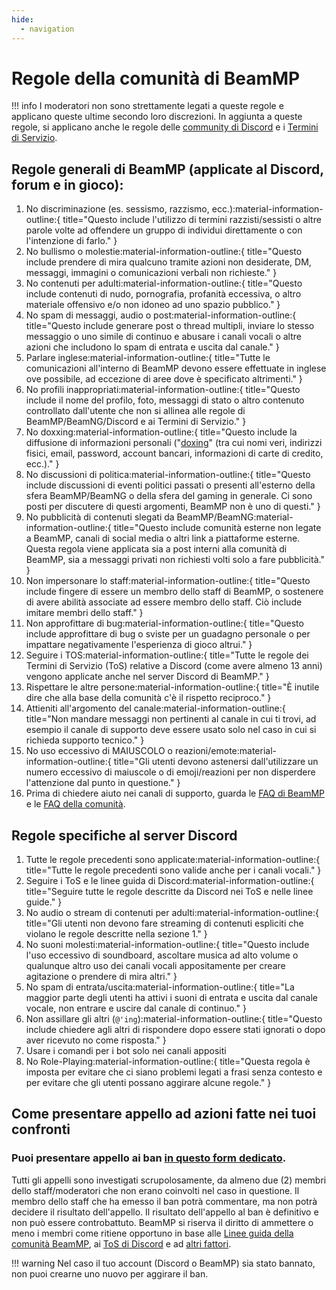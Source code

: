 ```yaml
---
hide:
  - navigation
---
```

# Regole della comunità di BeamMP

!!! info
    I moderatori non sono strettamente legati a queste regole e applicano queste ultime secondo loro discrezioni. In aggiunta a queste regole, si applicano anche le regole delle [community di Discord](https://discord.com/guidelines/) e i [Termini di Servizio](https://discord.com/terms/).
	
## Regole generali di BeamMP (applicate al Discord, forum e in gioco):

1. No discriminazione (es. sessismo, razzismo, ecc.):material-information-outline:{ title="Questo include l'utilizzo di termini razzisti/sessisti o altre parole volte ad offendere un gruppo di individui direttamente o con l'intenzione di farlo." }
2. No bullismo o molestie:material-information-outline:{ title="Questo include prendere di mira qualcuno tramite azioni non desiderate, DM, messaggi, immagini o comunicazioni verbali non richieste." }
3. No contenuti per adulti:material-information-outline:{ title="Questo include contenuti di nudo, pornografia, profanità eccessiva, o altro materiale offensivo e/o non idoneo ad uno spazio pubblico." }
4. No spam di messaggi, audio o post:material-information-outline:{ title="Questo include generare post o thread multipli, inviare lo stesso messaggio o uno simile di continuo e abusare i canali vocali o altre azioni che includono lo spam di entrata e uscita dal canale." }
5. Parlare inglese:material-information-outline:{ title="Tutte le comunicazioni all'interno di BeamMP devono essere effettuate in inglese ove possibile, ad eccezione di aree dove è specificato altrimenti." }
6. No profili inappropriati:material-information-outline:{ title="Questo include il nome del profilo, foto, messaggi di stato o altro contenuto controllato dall'utente che non si allinea alle regole di BeamMP/BeamNG/Discord e ai Termini di Servizio." }
7. No doxxing:material-information-outline:{ title="Questo include la diffusione di informazioni personali ("[doxing](https://it.wikipedia.org/wiki/Doxing)" (tra cui nomi veri, indirizzi fisici, email, password, account bancari, informazioni di carte di credito, ecc.)." }
8. No discussioni di politica:material-information-outline:{ title="Questo include discussioni di eventi politici passati o presenti all'esterno della sfera BeamMP/BeamNG o della sfera del gaming in generale. Ci sono posti per discutere di questi argomenti, BeamMP non è uno di questi." }
9. No pubblicità di contenuti slegati da BeamMP/BeamNG:material-information-outline:{ title="Questo include comunità esterne non legate a BeamMP, canali di social media o altri link a piattaforme esterne. Questa regola viene applicata sia a post interni alla comunità di BeamMP, sia a messaggi privati non richiesti volti solo a fare pubblicità." }
10. Non impersonare lo staff:material-information-outline:{ title="Questo include fingere di essere un membro dello staff di BeamMP, o sostenere di avere abilità associate ad essere membro dello staff. Ciò include imitare membri dello staff." }
11. Non approfittare di bug:material-information-outline:{ title="Questo include approfittare di bug o sviste per un guadagno personale o per impattare negativamente l'esperienza di gioco altrui." }
12. Seguire i TOS:material-information-outline:{ title="Tutte le regole dei Termini di Servizio (ToS) relative a Discord (come avere almeno 13 anni) vengono applicate anche nel server Discord di BeamMP." }
13. Rispettare le altre persone:material-information-outline:{ title="È inutile dire che alla base della comunità c'è il rispetto reciproco." }
14. Attieniti all'argomento del canale:material-information-outline:{ title="Non mandare messaggi non pertinenti al canale in cui ti trovi, ad esempio il canale di supporto deve essere usato solo nel caso in cui si richieda supporto tecnico." }
15. No uso eccessivo di MAIUSCOLO o reazioni/emote:material-information-outline:{ title="Gli utenti devono astenersi dall'utilizzare un numero eccessivo di maiuscole o di emoji/reazioni per non disperdere l'attenzione dal punto in questione." }
16. Prima di chiedere aiuto nei canali di supporto, guarda le [FAQ di BeamMP](/support/player-faq/) e le [FAQ della comunità](https://forum.beammp.com/c/faq/35).

## Regole specifiche al server Discord

1. Tutte le regole precedenti sono applicate:material-information-outline:{ title="Tutte le regole precedenti sono valide anche per i canali vocali." }
2. Seguire i ToS e le linee guida di Discord:material-information-outline:{ title="Seguire tutte le regole descritte da Discord nei ToS e nelle linee guide." }
3. No audio o stream di contenuti per adulti:material-information-outline:{ title="Gli utenti non devono fare streaming di contenuti espliciti che violano le regole descritte nella sezione 1." }
4. No suoni molesti:material-information-outline:{ title="Questo include l'uso eccessivo di soundboard, ascoltare musica ad alto volume o qualunque altro uso dei canali vocali appositamente per creare agitazione o prendere di mira altri." }
5. No spam di entrata/uscita:material-information-outline:{ title="La maggior parte degli utenti ha attivi i suoni di entrata e uscita dal canale vocale, non entrare e uscire dal canale di continuo." }
6. Non assillare gli altri (`@'ing`):material-information-outline:{ title="Questo include chiedere agli altri di rispondere dopo essere stati ignorati o dopo aver ricevuto no come risposta." }
7. Usare i comandi per i bot solo nei canali appositi
8. No Role-Playing:material-information-outline:{ title="Questa regola è imposta per evitare che ci siano problemi legati a frasi senza contesto e per evitare che gli utenti possano aggirare alcune regole." }

## Come presentare appello ad azioni fatte nei tuoi confronti

### Puoi presentare appello ai ban [in questo form dedicato](https://docs.google.com/forms/d/1MaTPKM-MHQU5lUtxeOKz3C7OoI6Xbu5RX5AJdX-UOz4).

Tutti gli appelli sono investigati scrupolosamente, da almeno due (2) membri dello staff/moderatori che non erano coinvolti nel caso in questione. Il membro dello staff che ha emesso il ban potrà commentare, ma non potrà decidere il risultato dell'appello. Il risultato dell'appello al ban è definitivo e non può essere controbattuto. BeamMP si riserva il diritto di ammettere o meno i membri come ritiene opportuno in base alle [Linee guida della comunità BeamMP](https://forum.beammp.com/t/beammp-rules/282059), ai [ToS di Discord](https://discord.com/terms) e ad [altri fattori](https://forum.beammp.com/category/28/ban-appeal).

!!! warning
    Nel caso il tuo account (Discord o BeamMP) sia stato bannato, non puoi crearne uno nuovo per aggirare il ban.